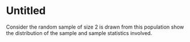 # Untitled

Consider the random sample of size 2 is drawn from this population show the distribution of the sample and sample statistics involved.